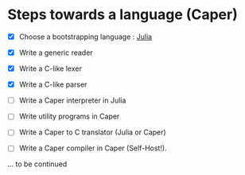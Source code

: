 # Steps towards a language (Caper)

- [x] Choose a bootstrapping language : [Julia](https://julialang.org/)

- [x] Write a generic reader

- [x] Write a C-like lexer

- [x] Write a C-like parser

- [ ] Write a Caper interpreter in Julia

- [ ] Write utility programs in Caper

- [ ] Write a Caper to C translator (Julia or Caper)

- [ ] Write a Caper compiler in Caper (Self-Host!).

... to be continued
